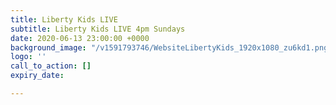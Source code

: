 ```yaml
---
title: Liberty Kids LIVE
subtitle: Liberty Kids LIVE 4pm Sundays
date: 2020-06-13 23:00:00 +0000
background_image: "/v1591793746/WebsiteLibertyKids_1920x1080_zu6kd1.png"
logo: ''
call_to_action: []
expiry_date: 

---
```

